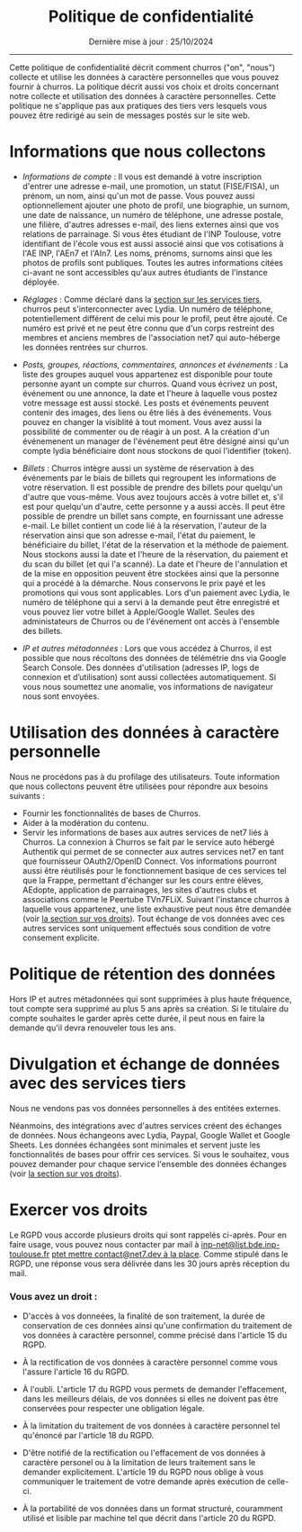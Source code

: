 <!--
    doc CNIL
- https://www.cnil.fr/fr/reglement-europeen-protection-donnees
- https://www.cnil.fr/fr/passer-laction/les-durees-de-conservation-des-donnees

    Exemples de bons élèves
- https://talents.ssi.gouv.fr/pages/politique-de-confidentialite-0c7787af-36a3-4e13-8dbb-233c975ee4de
- https://mastodon.social/privacy-policy
- https://posteo.de/fr/site/declaration_protection_donnees
-->

# <center> Politique de confidentialité </center>

<center> Dernière mise à jour : 25/10/2024 </center>

---

Cette politique de confidentialité décrit comment churros ("on", "nous") collecte et utilise les données à caractère personnelles que vous pouvez fournir à churros. La politique décrit aussi vos choix et droits concernant notre collecte et utilisation des données à caractère personnelles. Cette politique ne s'applique pas aux pratiques des tiers vers lesquels vous pouvez être redirigé au sein de messages postés sur le site web.

# Informations que nous collectons

- _Informations de compte_ : Il vous est demandé à votre inscription d'entrer une adresse e-mail, une promotion, un statut (FISE/FISA), un prénom, un nom, ainsi qu'un mot de passe. Vous pouvez aussi optionnellement ajouter une photo de profil, une biographie, un surnom, une date de naissance, un numéro de téléphone, une adresse postale, une filière, d'autres adresses e-mail, des liens externes ainsi que vos relations de parrainage. Si vous êtes étudiant de l'INP Toulouse, votre identifiant de l'école vous est aussi associé ainsi que vos cotisations à l'AE INP, l'AEn7 et l'AIn7. Les noms, prénoms, surnoms ainsi que les photos de profils sont publiques. Toutes les autres informations citées ci-avant ne sont accessibles qu'aux autres étudiants de l'instance déployée.

- _Réglages_ : Comme déclaré dans la [section sur les services tiers](#divulgation-et-échange-de-données-avec-des-services-tiers), churros peut s'interconnecter avec Lydia. Un numéro de téléphone, potentiellement différent de celui mis pour le profil, peut être ajouté. Ce numéro est privé et ne peut être connu que d'un corps restreint des membres et anciens membres de l'association net7 qui auto-héberge les données rentrées sur churros.

- _Posts, groupes, réactions, commentaires, annonces et événements_ : La liste des groupes auquel vous appartenez est disponible pour toute personne ayant un compte sur churros. Quand vous écrivez un post, événement ou une annonce, la date et l'heure à laquelle vous postez votre message est aussi stocké. Les posts et événements peuvent contenir des images, des liens ou être liés à des événements. Vous pouvez en changer la visiblité à tout moment. Vous avez aussi la possibilité de commenter ou de réagir à un post. A la création d'un événemenent un manager de l'événement peut être désigné ainsi qu'un compte lydia bénéficiaire dont nous stockons de quoi l'identifier (token).

- _Billets_ : Churros intègre aussi un système de réservation à des événements par le biais de billets qui regroupent les informations de votre réservation. Il est possible de prendre des billets pour quelqu'un d'autre que vous-même. Vous avez toujours accès à votre billet et, s'il est pour quelqu'un d'autre, cette personne y a aussi accès. Il peut être possible de prendre un billet sans compte, en fournissant une adresse e-mail. Le billet contient un code lié à la réservation, l'auteur de la réservation ainsi que son adresse e-mail, l'état du paiement, le bénéficiaire du billet, l'état de la réservation et la méthode de paiement. Nous stockons aussi la date et l'heure de la réservation, du paiement et du scan du billet (et qui l'a scanné). La date et l'heure de l'annulation et de la mise en opposition peuvent être stockées ainsi que la personne qui a procédé à la démarche. Nous conservons le prix payé et les promotions qui vous sont applicables. Lors d'un paiement avec Lydia, le numéro de téléphone qui a servi à la demande peut être enregistré et vous pouvez lier votre billet à Apple/Google Wallet. Seules des administateurs de Churros ou de l'événement ont accès à l'ensemble des billets.

- _IP et autres métadonnées_ : Lors que vous accédez à Churros, il est possible que nous récoltons des données de télémétrie dns via Google Search Console. Des données d'utilisation (adresses IP, logs de connexion et d’utilisation) sont aussi collectées automatiquement. Si vous nous soumettez une anomalie, vos informations de navigateur nous sont envoyées.

# Utilisation des données à caractère personnelle

Nous ne procédons pas à du profilage des utilisateurs. Toute information que nous collectons peuvent être utilisées pour répondre aux besoins suivants :

- Fournir les fonctionnalités de bases de Churros.
- Aider à la modération du contenu.
- Servir les informations de bases aux autres services de net7 liés à Churros. La connexion à Churros se fait par le service auto hébergé Authentik qui permet de se connecter aux autres services net7 en tant que fournisseur OAuth2/OpenID Connect. Vos informations pourront aussi être réutilisés pour le fonctionnement basique de ces services tel que la Frappe, permettant d'échanger sur les cours entre élèves, AEdopte, application de parrainages, les sites d'autres clubs et associations comme le Peertube TVn7FLiX. Suivant l'instance churros à laquelle vous appartenez, une liste exhaustive peut nous être demandée (voir [la section sur vos droits](#exercer-vos-droits)). Tout échange de vos données avec ces autres services sont uniquement effectués sous condition de votre consement explicite.

# Politique de rétention des données

Hors IP et autres métadonnées qui sont supprimées à plus haute fréquence, tout compte sera supprimé au plus 5 ans après sa création. Si le titulaire du compte souhaites le garder après cette durée, il peut nous en faire la demande qu'il devra renouveler tous les ans.

# Divulgation et échange de données avec des services tiers

Nous ne vendons pas vos données personnelles à des entitées externes.

Néanmoins, des intégrations avec d'autres services créent des échanges de données. Nous échangeons avec Lydia, Paypal, Google Wallet et Google Sheets. Les données échangées sont minimales et servent juste les fonctionnalités de bases pour offrir ces services. Si vous le souhaitez, vous pouvez demander pour chaque service l'ensemble des données échanges (voir [la section sur vos droits](#exercer-vos-droits)).

# Exercer vos droits

Le RGPD vous accorde plusieurs droits qui sont rappelés ci-après. Pour en faire usage, vous pouvez nous contacter par mail à inp-net@list.bde.inp-toulouse.fr <ins>ptet mettre contact@net7.dev à la place</ins>. Comme stipulé dans le RGPD, une réponse vous sera délivrée dans les 30 jours après réception du mail.

### Vous avez un droit :

- D'accès à vos donneées, la finalité de son traitement, la durée de conservation de ces données ainsi qu'une confirmation du traitement de vos données à caractère personnel, comme précisé dans l'article 15 du RGPD.

- À la rectification de vos données à caractère personnel comme vous l'assure l'article 16 du RGPD.

- À l'oubli. L'article 17 du RGPD vous permets de demander l'effacement, dans les meilleurs délais, de vos données si elles ne doivent pas être conservées pour respecter une obligation légale.
- À la limitation du traitement de vos données à caractère personnel tel qu'énoncé par l'article 18 du RGPD.

- D'être notifié de la rectification ou l'effacement de vos données à caractère personel ou à la limitation de leurs traitement sans le demander explicitement. L'article 19 du RGPD nous oblige à vous communiquer le traitement de votre demande après exécution de celle-ci.

- À la portabilité de vos données dans un format structuré, couramment utilisé et lisible par machine tel que décrit dans l'article 20 du RGPD.
